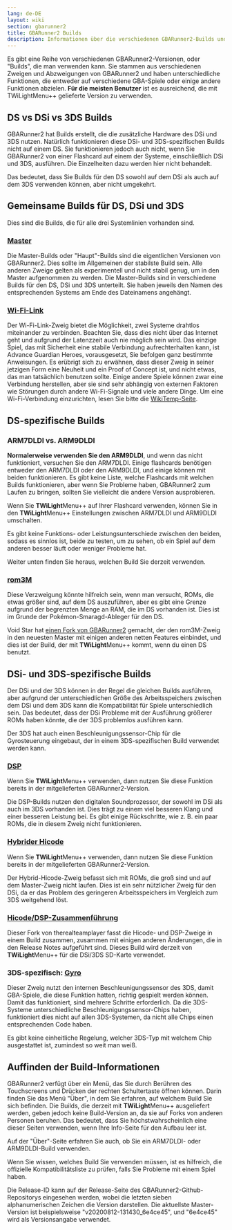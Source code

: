 ```yaml
---
lang: de-DE
layout: wiki
section: gbarunner2
title: GBARunner2 Builds
description: Informationen über die verschiedenen GBARunner2-Builds und ihre Verwendung
---
```



Es gibt eine Reihe von verschiedenen GBARunner2-Versionen, oder "Builds", die man verwenden kann. Sie stammen aus verschiedenen Zweigen und Abzweigungen von GBARunner2 und haben unterschiedliche Funktionen, die entweder auf verschiedene GBA-Spiele oder einige andere Funktionen abzielen. **Für die meisten Benutzer** ist es ausreichend, die mit TWiLightMenu++ gelieferte Version zu verwenden.

## DS vs DSi vs 3DS Builds

GBARunner2 hat Builds erstellt, die die zusätzliche Hardware des DSi und 3DS nutzen. Natürlich funktionieren diese DSi- und 3DS-spezifischen Builds nicht auf einem DS. Sie funktionieren jedoch auch nicht, wenn Sie GBARunner2 von einer Flashcard auf einem der Systeme, einschließlich DSi und 3DS, ausführen. Die Einzelheiten dazu werden hier nicht behandelt.

Das bedeutet, dass Sie Builds für den DS sowohl auf dem DSi als auch auf dem 3DS verwenden können, aber nicht umgekehrt.

## Gemeinsame Builds für DS, DSi und 3DS

Dies sind die Builds, die für alle drei Systemlinien vorhanden sind.

### [Master](https://github.com/Gericom/GBARunner2/releases)

Die Master-Builds oder "Haupt"-Builds sind die eigentlichen Versionen von GBARunner2. Dies sollte im Allgemeinen der stabilste Build sein. Alle anderen Zweige gelten als experimentell und nicht stabil genug, um in den Master aufgenommen zu werden. Die Master-Builds sind in verschiedene Builds für den DS, DSi und 3DS unterteilt. Sie haben jeweils den Namen des entsprechenden Systems am Ende des Dateinamens angehängt.

### [Wi-Fi-Link](https://github.com/Gericom/GBARunner2/releases/tag/v20200217-194452_0b8bbe3)

Der Wi-Fi-Link-Zweig bietet die Möglichkeit, zwei Systeme drahtlos miteinander zu verbinden. Beachten Sie, dass dies nicht über das Internet geht und aufgrund der Latenzzeit auch nie möglich sein wird. Das einzige Spiel, das mit Sicherheit eine stabile Verbindung aufrechterhalten kann, ist Advance Guardian Heroes, vorausgesetzt, Sie befolgen ganz bestimmte Anweisungen. Es erübrigt sich zu erwähnen, dass dieser Zweig in seiner jetzigen Form eine Neuheit und ein Proof of Concept ist, und nicht etwas, das man tatsächlich benutzen sollte. Einige andere Spiele können zwar eine Verbindung herstellen, aber sie sind sehr abhängig von externen Faktoren wie Störungen durch andere Wi-Fi-Signale und viele andere Dinge. Um eine Wi-Fi-Verbindung einzurichten, lesen Sie bitte die [WikiTemp-Seite](https://wiki.gbatemp.net/wiki/GBARunner2/Link).

## DS-spezifische Builds

### ARM7DLDI vs. ARM9DLDI

**Normalerweise verwenden Sie den ARM9DLDI**, und wenn das nicht funktioniert, versuchen Sie den ARM7DLDI. Einige flashcards benötigen entweder den ARM7DLDI oder den ARM9DLDI, und einige können mit beiden funktionieren. Es gibt keine Liste, welche Flashcards mit welchen Builds funktionieren, aber wenn Sie Probleme haben, GBARunner2 zum Laufen zu bringen, sollten Sie vielleicht die andere Version ausprobieren.

Wenn Sie **TWiLight**Menu++ auf Ihrer Flashcard verwenden, können Sie in den **TWiLight**Menu++ Einstellungen zwischen ARM7DLDI und ARM9DLDI umschalten.

Es gibt keine Funktions- oder Leistungsunterschiede zwischen den beiden, sodass es sinnlos ist, beide zu testen, um zu sehen, ob ein Spiel auf dem anderen besser läuft oder weniger Probleme hat.

Weiter unten finden Sie heraus, welchen Build Sie derzeit verwenden.

### [rom3M](https://github.com/Gericom/GBARunner2/releases/tag/v20190911-201047_371815e)

Diese Verzweigung könnte hilfreich sein, wenn man versucht, ROMs, die etwas größer sind, auf dem DS auszuführen, aber es gibt eine Grenze aufgrund der begrenzten Menge an RAM, die im DS vorhanden ist. Dies ist im Grunde der Pokémon-Smaragd-Ableger für den DS.

Void Star hat [einen Fork von GBARunner2](https://github.com/unresolvedsymbol/GBARunner2-DSL-Enhanced/releases) gemacht, der den rom3M-Zweig in den neuesten Master mit einigen anderen netten Features einbindet, und dies ist der Build, der mit **TWiLight**Menu++ kommt, wenn du einen DS benutzt.

## DSi- und 3DS-spezifische Builds

Der DSi und der 3DS können in der Regel die gleichen Builds ausführen, aber aufgrund der unterschiedlichen Größe des Arbeitsspeichers zwischen dem DSi und dem 3DS kann die Kompatibilität für Spiele unterschiedlich sein. Das bedeutet, dass der DSi Probleme mit der Ausführung größerer ROMs haben könnte, die der 3DS problemlos ausführen kann.

Der 3DS hat auch einen Beschleunigungssensor-Chip für die Gyrosteuerung eingebaut, der in einem 3DS-spezifischen Build verwendet werden kann.

### [DSP](https://github.com/Gericom/GBARunner2/releases/tag/v20200809-113646_551ae99_dsp-audio)

Wenn Sie **TWiLight**Menu++ verwenden, dann nutzen Sie diese Funktion bereits in der mitgelieferten GBARunner2-Version.

Die DSP-Builds nutzen den digitalen Soundprozessor, der sowohl im DSi als auch im 3DS vorhanden ist. Dies trägt zu einem viel besseren Klang und einer besseren Leistung bei. Es gibt einige Rückschritte, wie z. B. ein paar ROMs, die in diesem Zweig nicht funktionieren.

### [Hybrider Hicode](https://github.com/Gericom/GBARunner2/releases/tag/v20200812-130512_d5dc8d8)

Wenn Sie **TWiLight**Menu++ verwenden, dann nutzen Sie diese Funktion bereits in der mitgelieferten GBARunner2-Version.

Der Hybrid-Hicode-Zweig befasst sich mit ROMs, die groß sind und auf dem Master-Zweig nicht laufen. Dies ist ein sehr nützlicher Zweig für den DSi, da er das Problem des geringeren Arbeitsspeichers im Vergleich zum 3DS weitgehend löst.

### [Hicode/DSP-Zusammenführung](https://github.com/therealteamplayer/GBARunner2/releases/tag/v20210911-merges-and-tweaks)

Dieser Fork von therealteamplayer fasst die Hicode- und DSP-Zweige in einem Build zusammen, zusammen mit einigen anderen Änderungen, die in den Release Notes aufgeführt sind. Dieses Build wird derzeit von **TWiLight**Menu++ für die DSi/3DS SD-Karte verwendet.

### 3DS-spezifisch: [Gyro](https://github.com/Gericom/GBARunner2/releases/tag/v20191228-021638_ee7f6a0)

Dieser Zweig nutzt den internen Beschleunigungssensor des 3DS, damit GBA-Spiele, die diese Funktion hatten, richtig gespielt werden können. Damit das funktioniert, sind mehrere Schritte erforderlich. Da die 3DS-Systeme unterschiedliche Beschleunigungssensor-Chips haben, funktioniert dies nicht auf allen 3DS-Systemen, da nicht alle Chips einen entsprechenden Code haben.

Es gibt keine einheitliche Regelung, welcher 3DS-Typ mit welchem Chip ausgestattet ist, zumindest so weit man weiß.

## Auffinden der Build-Informationen

GBARunner2 verfügt über ein Menü, das Sie durch Berühren des Touchscreens und Drücken der rechten Schultertaste öffnen können. Darin finden Sie das Menü "Über", in dem Sie erfahren, auf welchem Build Sie sich befinden. Die Builds, die derzeit mit **TWiLight**Menu++ ausgeliefert werden, geben jedoch keine Build-Version an, da sie auf Forks von anderen Personen beruhen. Das bedeutet, dass Sie höchstwahrscheinlich eine dieser Seiten verwenden, wenn Ihre Info-Seite für den Aufbau leer ist.

Auf der "Über"-Seite erfahren Sie auch, ob Sie ein ARM7DLDI- oder ARM9DLDI-Build verwenden.

Wenn Sie wissen, welches Build Sie verwenden müssen, ist es hilfreich, die offizielle Kompatibilitätsliste zu prüfen, falls Sie Probleme mit einem Spiel haben.

Die Release-ID kann auf der Release-Seite des GBARunner2-Github-Repositorys eingesehen werden, wobei die letzten sieben alphanumerischen Zeichen die Version darstellen. Die aktuellste Master-Version ist beispielsweise "v20200812-131430_6e4ce45", und "6e4ce45" wird als Versionsangabe verwendet.

